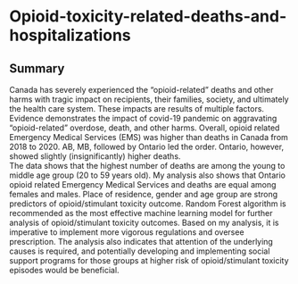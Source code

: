 # Opioid-toxicity-related-deaths-and-hospitalizations
## Summary


Canada has severely experienced the “opioid-related” deaths and other harms with tragic impact on recipients, their families, society, and ultimately the health care system. These impacts are results of multiple factors. Evidence demonstrates the impact of covid-19 pandemic on aggravating “opioid-related” overdose, death, and other harms. Overall, opioid related Emergency Medical Services (EMS) was higher than deaths in Canada from 2018 to 2020. AB, MB, followed by Ontario led the order. Ontario, however, showed slightly (insignificantly) higher deaths.   
The data shows that the highest number of deaths are among the young to middle age group (20 to 59 years old). My analysis also shows that Ontario opioid related Emergency Medical Services and deaths are equal among females and males.
Place of residence, gender and age group are strong predictors of opioid/stimulant toxicity outcome. Random Forest algorithm is recommended as the most effective machine learning model for further analysis of opioid/stimulant toxicity outcomes.
Based on my analysis, it is imperative to implement more vigorous regulations and oversee prescription. The analysis also indicates that attention of the underlying causes is required, and potentially developing and implementing social support programs for those groups at higher risk of opioid/stimulant toxicity episodes would be beneficial. 


